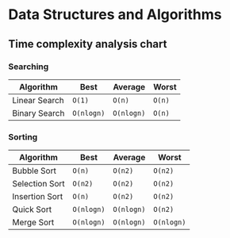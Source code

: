 # Data Structures and Algorithms

## Time complexity analysis chart

### **Searching**

| Algorithm  | Best | Average | Worst |
| ---------- | ---- | ------- | ----- |
| Linear Search  | `O(1)` | `O(n)` | `O(n)` |
| Binary Search  | `O(nlogn)` | `O(nlogn)` | `O(n)` |


### **Sorting**

| Algorithm  | Best | Average | Worst |
| ---------- | ---- | ------- | ----- |
| Bubble Sort  | `O(n)` | `O(n2)` | `O(n2)` |
| Selection Sort  | `O(n2)` | `O(n2)` | `O(n2)` |
| Insertion Sort  | `O(n)` | `O(n2)` | `O(n2)` |
| Quick Sort  | `O(nlogn)` | `O(nlogn)` | `O(n2)` |
| Merge Sort  | `O(nlogn)` | `O(nlogn)` | `O(nlogn)` |
